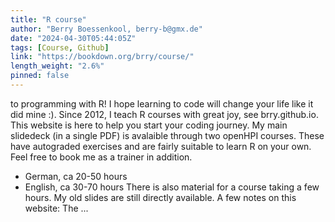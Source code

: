 ```yaml
---
title: "R course"
author: "Berry Boessenkool, berry-b@gmx.de"
date: "2024-04-30T05:44:05Z"
tags: [Course, Github]
link: "https://bookdown.org/brry/course/"
length_weight: "2.6%"
pinned: false
---
```


to programming with R!
I hope learning to code will change your life like it did mine :). Since 2012, I teach R courses with great joy, see brry.github.io.
This website is here to help you start your coding journey. My main slidedeck (in a single PDF) is avalaible through two openHPI courses.
These have autograded exercises and are fairly suitable to learn R on your own.
Feel free to book me as a trainer in addition.
- German, ca 20-50 hours
- English, ca 30-70 hours There is also material for a course taking a few hours.
My old slides are still directly available. A few notes on this website:
The ...
